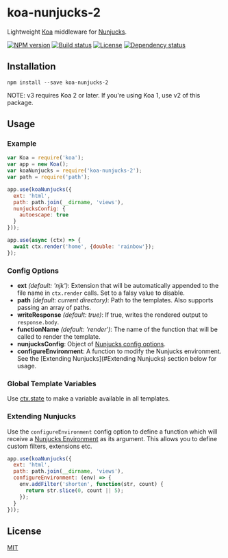 # koa-nunjucks-2
Lightweight [Koa](http://koajs.com/) middleware for [Nunjucks](https://mozilla.github.io/nunjucks/).

[![NPM version][npm-img]][npm-url]
[![Build status][travis-img]][travis-url]
[![License][license-img]][license-url]
[![Dependency status][david-img]][david-url]

## Installation
```
npm install --save koa-nunjucks-2
```
NOTE: v3 requires Koa 2 or later. If you're using Koa 1, use v2 of this package.

## Usage
### Example
```js
var Koa = require('koa');
var app = new Koa();
var koaNunjucks = require('koa-nunjucks-2');
var path = require('path');

app.use(koaNunjucks({
  ext: 'html',
  path: path.join(__dirname, 'views'),
  nunjucksConfig: {
    autoescape: true
  }
}));

app.use(async (ctx) => {
  await ctx.render('home', {double: 'rainbow'});
});
```

### Config Options
* **ext** *(default: 'njk')*: Extension that will be automatically appended to the file name in `ctx.render` calls. Set to a falsy value to disable.
* **path** *(default: current directory)*: Path to the templates. Also supports passing an array of paths.
* **writeResponse** *(default: true)*: If true, writes the rendered output to `response.body`.
* **functionName** *(default: 'render')*: The name of the function that will be called to render the template.
* **nunjucksConfig**: Object of [Nunjucks config options](https://mozilla.github.io/nunjucks/api.html#configure).
* **configureEnvironment**: A function to modify the Nunjucks environment. See the [Extending Nunjucks](#Extending Nunjucks) section below for usage.

### Global Template Variables
Use [ctx.state](https://github.com/koajs/koa/blob/master/docs/api/context.md#ctxstate) to make a variable available in all templates.

### Extending Nunjucks
Use the `configureEnvironment` config option to define a function which will receive a [Nunjucks Environment](https://mozilla.github.io/nunjucks/api.html#environment) as its argument. This allows you to define custom filters, extensions etc.

```js
app.use(koaNunjucks({
  ext: 'html',
  path: path.join(__dirname, 'views'),
  configureEnvironment: (env) => {
    env.addFilter('shorten', function(str, count) {
      return str.slice(0, count || 5);
    });
  }
}));

```

## License
  [MIT][license-url]


[npm-img]: https://img.shields.io/npm/v/koa-nunjucks-2.svg?style=flat-square
[npm-url]: https://npmjs.org/package/koa-nunjucks-2
[travis-img]: https://img.shields.io/travis/strawbrary/koa-nunjucks-2/master.svg?style=flat-square
[travis-url]: https://travis-ci.org/strawbrary/koa-nunjucks-2
[license-img]: https://img.shields.io/badge/license-MIT-green.svg?style=flat-square
[license-url]: LICENSE
[david-img]: https://img.shields.io/david/strawbrary/koa-nunjucks-2.svg?style=flat-square
[david-url]: https://david-dm.org/strawbrary/koa-nunjucks-2

